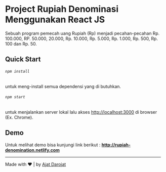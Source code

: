 # Project Rupiah Denominasi Menggunakan React JS

Sebuah program pemecah uang Rupiah (Rp) menjadi pecahan-pecahan Rp. 100.000, RP. 50.000, 20.000, Rp. 10.000, Rp. 5.000, Rp. 1.000, Rp. 500, Rp. 100 dan Rp. 50.

## Quick Start

###### `npm install`
untuk meng-install semua dependensi yang di butuhkan.

###### `npm start`
untuk menjalankan server lokal
lalu akses <http://localhost:3000> di browser (Ex. Chrome).

## Demo
Untuk melihat demo bisa kunjungi link berikut : **<http://rupiah-denomination.netlify.com>**

***
Made with ❤️  |  by [Ajat Darojat](http://ajatdarojat45.id)
